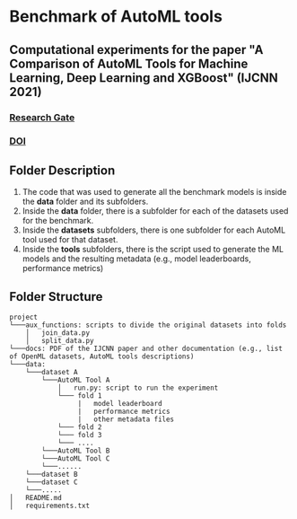 # Benchmark of AutoML tools

## Computational experiments for the paper "A Comparison of AutoML Tools for Machine Learning, Deep Learning and XGBoost" (IJCNN 2021)

### [Research Gate](https://bit.ly/30gxcfs)
### [DOI](https://bit.ly/3F8mM0t)


## Folder Description

1. The code that was used to generate all the benchmark models is inside the **data** folder and its subfolders.
2. Inside the **data** folder, there is a subfolder for each of the datasets used for the benchmark.
3. Inside the **datasets** subfolders, there is one subfolder for each AutoML tool used for that dataset.
4. Inside the **tools** subfolders, there is the script used to generate the ML models and the resulting metadata (e.g., model leaderboards, performance metrics)

## Folder Structure

```
project
└───aux_functions: scripts to divide the original datasets into folds
    │   join_data.py
    │   split_data.py
└───docs: PDF of the IJCNN paper and other documentation (e.g., list of OpenML datasets, AutoML tools descriptions)
└───data:
    └───dataset A
        └───AutoML Tool A
            │   run.py: script to run the experiment
            └─── fold 1
                 |   model leaderboard
                 |   performance metrics
                 |   other metadata files
            └─── fold 2
            └─── fold 3
            └─── ....
        └───AutoML Tool B
        └───AutoML Tool C
        └───......
    └───dataset B
    └───dataset C
    └───.....
│   README.md
│   requirements.txt
```
